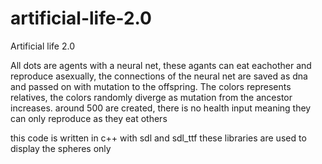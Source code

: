 # artificial-life-2.0

Artificial life 2.0

All dots are agents with a neural net, these agants can eat eachother and reproduce asexually, 
the connections of the neural net are saved as dna and passed on with mutation to the offspring.
The colors represents relatives, the colors randomly diverge as mutation from the ancestor increases.
around 500 are created, there is no health input meaning they can only reproduce as they eat others

this code is written in c++ with sdl and sdl_ttf
these libraries are used to display the spheres only

